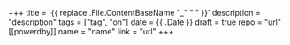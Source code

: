 +++
title = '{{ replace .File.ContentBaseName "_" " " }}'
description = "description"
tags = ["tag", "on"]
date = {{ .Date }}
draft = true
repo = "url"
[[powerdby]]
name = "name"
link = "url"
+++
